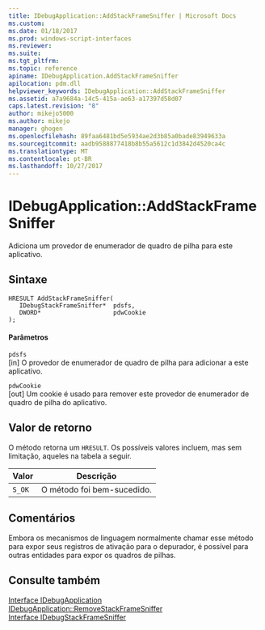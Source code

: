 ```yaml
---
title: IDebugApplication::AddStackFrameSniffer | Microsoft Docs
ms.custom: 
ms.date: 01/18/2017
ms.prod: windows-script-interfaces
ms.reviewer: 
ms.suite: 
ms.tgt_pltfrm: 
ms.topic: reference
apiname: IDebugApplication.AddStackFrameSniffer
apilocation: pdm.dll
helpviewer_keywords: IDebugApplication::AddStackFrameSniffer
ms.assetid: a7a9684a-14c5-415a-ae63-a17397d58d07
caps.latest.revision: "8"
author: mikejo5000
ms.author: mikejo
manager: ghogen
ms.openlocfilehash: 89faa6481bd5e5934ae2d3b85a0bade83949633a
ms.sourcegitcommit: aadb9588877418b8b55a5612c1d3842d4520ca4c
ms.translationtype: MT
ms.contentlocale: pt-BR
ms.lasthandoff: 10/27/2017
---
```

# <a name="idebugapplicationaddstackframesniffer"></a>IDebugApplication::AddStackFrameSniffer
Adiciona um provedor de enumerador de quadro de pilha para este aplicativo.  
  
## <a name="syntax"></a>Sintaxe  
  
```  
HRESULT AddStackFrameSniffer(  
   IDebugStackFrameSniffer*  pdsfs,  
   DWORD*                    pdwCookie  
);  
```  
  
#### <a name="parameters"></a>Parâmetros  
 `pdsfs`  
 [in] O provedor de enumerador de quadro de pilha para adicionar a este aplicativo.  
  
 `pdwCookie`  
 [out] Um cookie é usado para remover este provedor de enumerador de quadro de pilha do aplicativo.  
  
## <a name="return-value"></a>Valor de retorno  
 O método retorna um `HRESULT`. Os possíveis valores incluem, mas sem limitação, aqueles na tabela a seguir.  
  
|Valor|Descrição|  
|-----------|-----------------|  
|`S_OK`|O método foi bem-sucedido.|  
  
## <a name="remarks"></a>Comentários  
 Embora os mecanismos de linguagem normalmente chamar esse método para expor seus registros de ativação para o depurador, é possível para outras entidades para expor os quadros de pilhas.  
  
## <a name="see-also"></a>Consulte também  
 [Interface IDebugApplication](../../winscript/reference/idebugapplication-interface.md)   
 [IDebugApplication::RemoveStackFrameSniffer](../../winscript/reference/idebugapplication-removestackframesniffer.md)   
 [Interface IDebugStackFrameSniffer](../../winscript/reference/idebugstackframesniffer-interface.md)